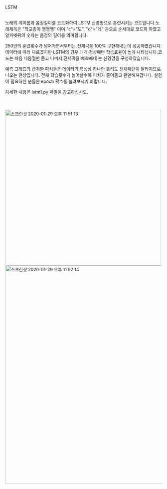 
LSTM
<br>
<br>

노래의 계이름과 음정길이를 코드화하여 LSTM 신경망으로 훈련시키는 코드입니다.노래제목은 "학교종이 땡땡땡"
이며 "c"="도", "d"="레" 등으로 순서대로 코드화 하였고 알파벳뒤의 숫자는 음정의 길이를 의미합니다.

250번의 훈련횟수가 넘어가면서부터는 전체곡을 100% 구현해내는데 성공하였습니다. 데이터에 따라 다르겠지만
LSTM의 경우 대게 정상패턴 학습효율이 높게 나타납니다.코드는 처음 네음절만 듣고 나머지 전체곡을 예측해내
는 신경망을 구성하였습니다.

예측 그래프의 급격한 피치들은 데이터의 특성상 하나만 틀려도 전체패턴이 달라지므로 나오는 현상입니다.
전체 학습횟수가 늘어날수록 피치가 줄어들고 완만해져갑니다. 실험이 필요하신 분들은 epoch 횟수를 늘려보시기 
바랍니다.

자세한 내용은 lstm1.py 파일을 참고하십시오.


<br><br>
<img width="500" alt="스크린샷 2020-01-29 오후 11 51 13" src="https://user-images.githubusercontent.com/45910733/73367170-7e7f1d00-42f2-11ea-9bef-acbeb448aa9e.png">
<img width="700" alt="스크린샷 2020-01-29 오후 11 52 14" src="https://user-images.githubusercontent.com/45910733/73367174-8048e080-42f2-11ea-9f55-720a908c7d54.png">
